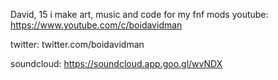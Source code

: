 David, 15
i make art, music and code for my fnf mods
youtube: https://www.youtube.com/c/boidavidman

twitter: twitter.com/boidavidman

soundcloud: https://soundcloud.app.goo.gl/wvNDX
